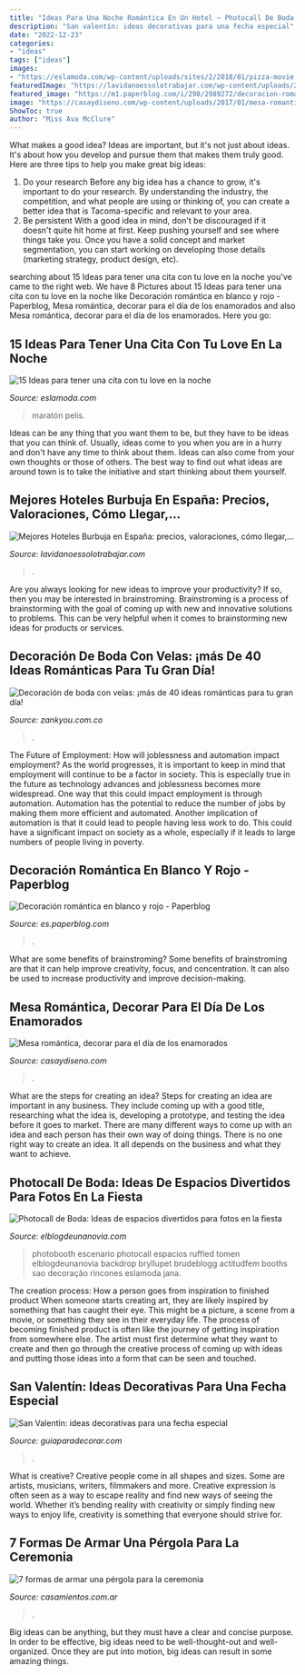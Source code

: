 ```yaml
---
title: "Ideas Para Una Noche Romántica En Un Hotel ~ Photocall De Boda: Ideas De Espacios Divertidos Para Fotos En La Fiesta"
description: "San valentín: ideas decorativas para una fecha especial"
date: "2022-12-23"
categories:
- "ideas"
tags: ["ideas"]
images:
- "https://eslamoda.com/wp-content/uploads/sites/2/2018/01/pizza-movie.jpg"
featuredImage: "https://lavidanoessolotrabajar.com/wp-content/uploads/2020/10/Mejor-hotel-burbuja-espana-Hotel-Zielo-Las-Beatas.jpg"
featured_image: "https://m1.paperblog.com/i/298/2989272/decoracion-romantica-blanco-rojo-L-yMYfyu.jpeg"
image: "https://casaydiseno.com/wp-content/uploads/2017/01/mesa-romantica-dos.jpg"
ShowToc: true
author: "Miss Ava McClure"
---
```



What makes a good idea?
Ideas are important, but it's not just about ideas. It's about how you develop and pursue them that makes them truly good. Here are three tips to help you make great big ideas:
1. Do your research 
Before any big idea has a chance to grow, it's important to do your research. By understanding the industry, the competition, and what people are using or thinking of, you can create a better idea that is Tacoma-specific and relevant to your area. 
2. Be persistent 
With a good idea in mind, don't be discouraged if it doesn't quite hit home at first. Keep pushing yourself and see where things take you. Once you have a solid concept and market segmentation, you can start working on developing those details (marketing strategy, product design, etc). 

	

		
searching about 15 Ideas para tener una cita con tu love en la noche you've came to the right web. We have 8 Pictures about 15 Ideas para tener una cita con tu love en la noche like Decoración romántica en blanco y rojo - Paperblog, Mesa romántica, decorar para el día de los enamorados and also Mesa romántica, decorar para el día de los enamorados. Here you go:
		
    
## 15 Ideas Para Tener Una Cita Con Tu Love En La Noche

<img loading=lazy src="https://eslamoda.com/wp-content/uploads/sites/2/2018/01/pizza-movie.jpg" onerror="this.onerror=null;this.src='https://tse2.mm.bing.net/th?id=OIP.I7tJ_JtmI89D5Uv0zZtSagHaJ4&amp;pid=15.1';" alt="15 Ideas para tener una cita con tu love en la noche">

_Source: eslamoda.com_

>maratón pelis. 

	

Ideas can be any thing that you want them to be, but they have to be ideas that you can think of. Usually, ideas come to you when you are in a hurry and don't have any time to think about them. Ideas can also come from your own thoughts or those of others. The best way to find out what ideas are around town is to take the initiative and start thinking about them yourself.

    
## Mejores Hoteles Burbuja En España: Precios, Valoraciones, Cómo Llegar,...

<img loading=lazy src="https://lavidanoessolotrabajar.com/wp-content/uploads/2020/10/Mejor-hotel-burbuja-espana-Hotel-Zielo-Las-Beatas.jpg" onerror="this.onerror=null;this.src='https://tse1.mm.bing.net/th?id=OIP.94RxdzAIAGZDkVjuO6E8MwHaE8&amp;pid=15.1';" alt="Mejores Hoteles Burbuja en España: precios, valoraciones, cómo llegar,...">

_Source: lavidanoessolotrabajar.com_

>. 

	

Are you always looking for new ideas to improve your productivity? If so, then you may be interested in brainstroming. Brainstroming is a process of brainstorming with the goal of coming up with new and innovative solutions to problems. This can be very helpful when it comes to brainstorming new ideas for products or services.

    
## Decoración De Boda Con Velas: ¡más De 40 Ideas Románticas Para Tu Gran Día!

<img loading=lazy src="https://asset1.zankyou.com/images/mag-post/454/5a7f/685/-/co/wp-content/uploads/2017/04/Credits_-Mint-Photography.jpg" onerror="this.onerror=null;this.src='https://tse1.mm.bing.net/th?id=OIP.KaYPlqe-jcA5H8f-hZtA_AHaLH&amp;pid=15.1';" alt="Decoración de boda con velas: ¡más de 40 ideas románticas para tu gran día!">

_Source: zankyou.com.co_

>. 

	

The Future of Employment: How will joblessness and automation impact employment?
As the world progresses, it is important to keep in mind that employment will continue to be a factor in society. This is especially true in the future as technology advances and joblessness becomes more widespread. One way that this could impact employment is through automation. Automation has the potential to reduce the number of jobs by making them more efficient and automated. Another implication of automation is that it could lead to people having less work to do. This could have a significant impact on society as a whole, especially if it leads to large numbers of people living in poverty.

    
## Decoración Romántica En Blanco Y Rojo - Paperblog

<img loading=lazy src="https://m1.paperblog.com/i/298/2989272/decoracion-romantica-blanco-rojo-L-yMYfyu.jpeg" onerror="this.onerror=null;this.src='https://tse2.mm.bing.net/th?id=OIP.FAd63QHkpb6-Vh2Esd2ACwHaKA&amp;pid=15.1';" alt="Decoración romántica en blanco y rojo - Paperblog">

_Source: es.paperblog.com_

>. 

	

What are some benefits of brainstroming?
Some benefits of brainstroming are that it can help improve creativity, focus, and concentration. It can also be used to increase productivity and improve decision-making.

    
## Mesa Romántica, Decorar Para El Día De Los Enamorados

<img loading=lazy src="https://casaydiseno.com/wp-content/uploads/2017/01/mesa-romantica-dos.jpg" onerror="this.onerror=null;this.src='https://tse1.mm.bing.net/th?id=OIP.Zzu6hE-fmuexhfIrJx8rtwHaE7&amp;pid=15.1';" alt="Mesa romántica, decorar para el día de los enamorados">

_Source: casaydiseno.com_

>. 

	

What are the steps for creating an idea?
Steps for creating an idea are important in any business. They include coming up with a good title, researching what the idea is, developing a prototype, and testing the idea before it goes to market. 
There are many different ways to come up with an idea and each person has their own way of doing things. There is no one right way to create an idea. It all depends on the business and what they want to achieve.

    
## Photocall De Boda: Ideas De Espacios Divertidos Para Fotos En La Fiesta

<img loading=lazy src="https://www.elblogdeunanovia.com/wp-content/uploads/2016/06/escenario-vintage-fotos-boda.jpg" onerror="this.onerror=null;this.src='https://tse2.mm.bing.net/th?id=OIP.VmQN1kXQ3Lbqqjgtup45MQHaLH&amp;pid=15.1';" alt="Photocall de Boda: Ideas de espacios divertidos para fotos en la fiesta">

_Source: elblogdeunanovia.com_

>photobooth escenario photocall espacios ruffled tomen elblogdeunanovia backdrop bryllupet brudeblogg actitudfem booths sao decoração rincones eslamoda jana. 

	

The creation process: How a person goes from inspiration to finished product
When someone starts creating art, they are likely inspired by something that has caught their eye. This might be a picture, a scene from a movie, or something they see in their everyday life. The process of becoming finished product is often like the journey of getting inspiration from somewhere else. The artist must first determine what they want to create and then go through the creative process of coming up with ideas and putting those ideas into a form that can be seen and touched.

    
## San Valentín: Ideas Decorativas Para Una Fecha Especial

<img loading=lazy src="http://www.guiaparadecorar.com/wp-content/uploads/2015/02/san-valentin-11.jpg" onerror="this.onerror=null;this.src='https://tse3.mm.bing.net/th?id=OIP.Qb0tDzmaq_kVqPa2Y7o08wHaLG&amp;pid=15.1';" alt="San Valentín: ideas decorativas para una fecha especial">

_Source: guiaparadecorar.com_

>. 

	

What is creative?
Creative people come in all shapes and sizes. Some are artists, musicians, writers, filmmakers and more. Creative expression is often seen as a way to escape reality and find new ways of seeing the world. Whether it’s bending reality with creativity or simply finding new ways to enjoy life, creativity is something that everyone should strive for.

    
## 7 Formas De Armar Una Pérgola Para La Ceremonia

<img loading=lazy src="https://cdn0.casamientos.com.ar/img_g/articulos-a-fotos/decoracion/t30_altar-flores-arco-vintage-escritorio.jpg" onerror="this.onerror=null;this.src='https://tse3.mm.bing.net/th?id=OIP.byd5UcfACMsxpMjdkhFMPgHaE8&amp;pid=15.1';" alt="7 formas de armar una pérgola para la ceremonia">

_Source: casamientos.com.ar_

>. 

	

Big ideas can be anything, but they must have a clear and concise purpose. In order to be effective, big ideas need to be well-thought-out and well-organized. Once they are put into motion, big ideas can result in some amazing things.

